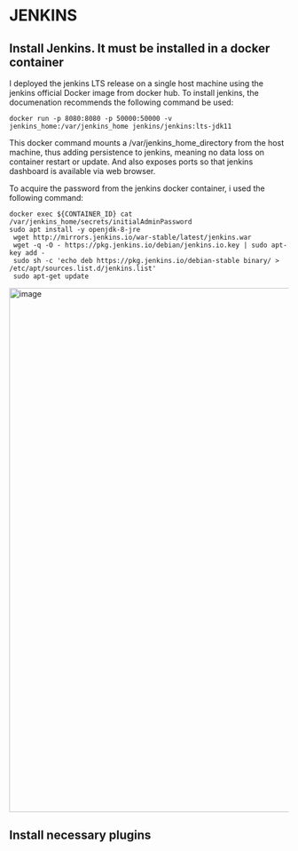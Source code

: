 # JENKINS 

## Install Jenkins. It must be installed in a docker container

I deployed the jenkins LTS release on a single host machine using the jenkins official Docker image from docker hub. To install jenkins, the documenation
recommends the following command be used:

```
docker run -p 8080:8080 -p 50000:50000 -v jenkins_home:/var/jenkins_home jenkins/jenkins:lts-jdk11
```
This docker command mounts a /var/jenkins_home_directory from the host machine, thus adding persistence to jenkins, meaning no data loss on container restart or update. And also exposes ports so that jenkins dashboard is available via web browser.

To acquire the password from the jenkins docker container, i used the following command:

```
docker exec ${CONTAINER_ID} cat /var/jenkins_home/secrets/initialAdminPassword
sudo apt install -y openjdk-8-jre
 wget http://mirrors.jenkins.io/war-stable/latest/jenkins.war
 wget -q -O - https://pkg.jenkins.io/debian/jenkins.io.key | sudo apt-key add -
 sudo sh -c 'echo deb https://pkg.jenkins.io/debian-stable binary/ > /etc/apt/sources.list.d/jenkins.list'
 sudo apt-get update
```

<img width="944" alt="image" src="https://user-images.githubusercontent.com/107506005/177204622-01ec7f43-6d30-4df1-8d3c-ae8cd4f97d98.png">

##  Install necessary plugins

